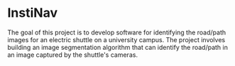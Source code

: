 # InstiNav
The goal of this project is to develop software for identifying the road/path images for an electric shuttle on a university campus. The project involves building an image segmentation algorithm that can identify the road/path in an image captured by the shuttle's cameras.
